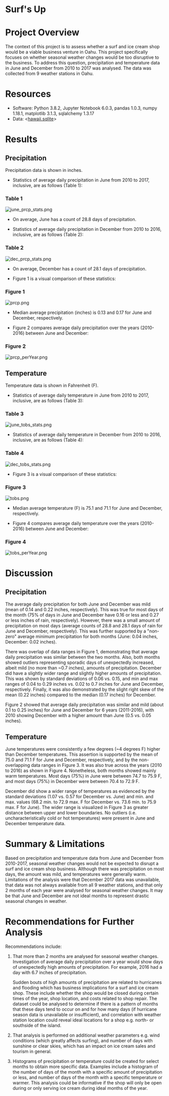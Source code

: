  # Surf's Up

# Project Overview
The context of this project is to assess whether a surf and ice cream shop would be a viable business venture in Oahu. This project specifically focuses on whether seasonal weather changes would be too disruptive to the business. To address this question, precipitation and temperature data in June and December from 2010 to 2017 was analysed. The data was collected from 9 weather stations in Oahu. 

# Resources
- Software: Python 3.8.2, Jupyter Notebook 6.0.3, pandas 1.0.3, numpy 1.18.1, matplotlib 3.1.3, sqlalchemy 1.3.17
- Data: <[hawaii.sqlite](data/hawaii.sqlite)>

# Results
## Precipitation
Precipitation data is shown in inches. 

- Statistics of average daily precipitation in June from 2010 to 2017, inclusive, are as follows (Table 1):
### Table 1
![june_prcp_stats.png](analysis/june_prcp_stats.png)
- On average, June has a count of 28.8 days of precipitation. 

- Statistics of average daily precipitation in December from 2010 to 2016, inclusive, are as follows (Table 2):
### Table 2
![dec_prcp_stats.png](analysis/dec_prcp_stats.png)
- On average, December has a count of 28.1 days of precipitation. 

- Figure 1 is a visual comparison of these statistics:
### Figure 1
![prcp.png](analysis/prcp.png)
- Median average precipitation (inches) is 0.13 and 0.17 for June and December, respectively.

- Figure 2 compares average daily precipitation over the years (2010-2016) between June and December:
### Figure 2
![prcp_perYear.png](analysis/prcp_perYear.png)

## Temperature
Temperature data is shown in Fahrenheit (F). 

- Statistics of average daily temperature in June from 2010 to 2017, inclusive, are as follows (Table 3):
### Table 3
![june_tobs_stats.png](analysis/june_tobs_stats.png)

- Statistics of average daily temperature in December from 2010 to 2016, inclusive, are as follows (Table 4):
### Table 4
![dec_tobs_stats.png](analysis/dec_tobs_stats.png)

- Figure 3 is a visual comparison of these statistics:
### Figure 3
![tobs.png](analysis/tobs.png)
- Median average temperature (F) is 75.1 and 71.1 for June and December, respectively.

- Figure 4 compares average daily temperature over the years (2010-2016) between June and December:
### Figure 4
![tobs_perYear.png](analysis/tobs_perYear.png)

# Discussion
## Precipitation
The average daily precipitation for both June and December was mild (mean of 0.14 and 0.22 inches, respectively). This was true for most days of the month (75% of days in June and December have 0.16 or less and 0.27 or less inches of rain, respectively). However, there was a small amount of precipitation on most days (average counts of 28.8 and 28.1 days of rain for June and December, respectively). This was further supported by a "non-zero" average minimum precipitation for both months (June: 0.04 inches, December: 0.02 inches).

There was overlap of data ranges in Figure 1, demonstrating that average daily precipitation was similar between the two months. Also, both months showed outliers representing sporadic days of unexpectedly increased, albeit mild (no more than ~0.7 inches), amounts of precipitation. December did have a slightly wider range and slightly higher amounts of precipitation. This was shown by standard deviations of 0.06 vs. 0.15, and min and max ranges of 0.04 to 0.29 inches vs. 0.02 to 0.7 inches for June and December, respectively. Finally, it was also demonstrated by the slight right skew of the mean (0.22 inches) compared to the median (0.17 inches) for December. 

Figure 2 showed that average daily precipitation was similar and mild (about 0.1 to 0.25 inches) for June and December for 6 years (2011-2016), with 2010 showing December with a higher amount than June (0.5 vs. 0.05 inches). 

## Temperature
June temperatures were consistently a few degrees (~4 degrees F) higher than December temperatures. This assertion is supported by the mean of 75.0 and 71.1 F for June and December, respectively, and by the non-overlapping data ranges in Figure 3. It was also true across the years (2010 to 2016) as shown in Figure 4. Nonetheless, both months showed mainly warm temperatures. Most days (75%) in June were between 74.7 to 75.9 F, and most days (75%) in December were between 70.4 to 72.9 F. 

December did show a wider range of temperatures as evidenced by the standard deviations (1.07 vs. 0.57 for December vs. June) and min. and max. values (68.2 min. to 72.9 max. F for December vs. 73.6 min. to 75.9 max. F for June). The wider range is visualized in Figure 3 as greater distance between upper and lower boundaries. No outliers (i.e. uncharacteristically cold or hot temperatures) were present in June and December temperature data. 

# Summary & Limitations
Based on precipitation and temperature data from June and December from 2010-2017, seasonal weather changes would not be expected to disrupt a surf and ice cream shop business. Although there was precipitation on most days, the amount was mild, and temperatures were generally warm. Limitations of the analysis were that December 2017 data was unavailable, that data was not always available from all 9 weather stations, and that only 2 months of each year were analysed for seasonal weather changes. It may be that June and December are not ideal months to represent drastic seasonal changes in weather. 

# Recommendations for Further Analysis
Recommendations include:

1) That more than 2 months are analysed for seasonal weather changes. Investigation of average daily precipitation over a year would show days of unexpectedly high amounts of precipitation. For example, 2016 had a day with 6.7 inches of precipitation. 

    Sudden bouts of high amounts of precipitation are related to hurricanes and flooding which has business implications for a surf and ice cream shop. These include whether the shop would be closed during certain times of the year, shop location, and costs related to shop repair. The dataset could be analysed to determine if there is a pattern of months that these days tend to occur on and for how many days (if hurricane season data is unavailable or insufficient), and correlation with weather station location could reveal ideal locations for a shop e.g. north- or southside of the island. 

2) That analysis is performed on additional weather parameters e.g. wind conditions (which greatly affects surfing), and number of days with sunshine or clear skies, which has an impact on ice cream sales and tourism in general. 

3) Histograms of precipitation or temperature could be created for select months to obtain more specific data. Examples include a histogram of the number of days of the month with a specific amount of precipitation or less, and number of days of the month with a specific temperature or warmer. This analysis could be informative if the shop will only be open during or only serving ice cream during ideal months of the year. 